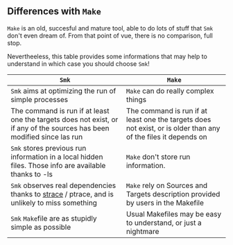 ## Differences with `Make` 

`Make` is an old, succesful and mature tool, able to do lots of stuff that `Smk` don't even dream of. From that point of vue, there is no comparison, full stop.

Nevertheeless, this table provides some informations that may help to understand in which case you should choose `Smk`!

`Smk` | `Make` 
----|-----
`Smk` aims at optimizing the run of simple processes | `Make` can do really complex things
 The command is run if at least one the targets does not exist, or if any of the sources has been modified since las run | The command is run if at least one the targets does not exist, or is older than any of the files it depends on
`Smk` stores previous run information in a local hidden files. Those info are available thanks to -ls | `Make` don't store run information.
`Smk` observes real dependencies thanks to [strace](https://en.wikipedia.org/wiki/Strace) / ptrace, and is unlikely to miss something | `Make` rely on Sources and Targets description provided by users in the Makefile
`Smk` `Make`file are as stupidly simple as possible | Usual Makefiles may be easy to understand, or just a nightmare
